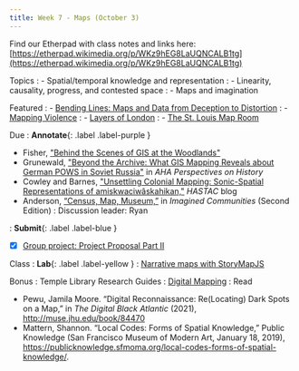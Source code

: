 ```yaml
---
title: Week 7 - Maps (October 3)
---
```

Find our Etherpad with class notes and links here: [https://etherpad.wikimedia.org/p/WKz9hEG8LaUQNCALB1tg](https://etherpad.wikimedia.org/p/WKz9hEG8LaUQNCALB1tg)

Topics
: - Spatial/temporal knowledge and representation
: - Linearity, causality, progress, and contested space
: - Maps and imagination

Featured
: - [Bending Lines: Maps and Data from Deception to Distortion](https://www.leventhalmap.org/digital-exhibitions/bending-lines/)
: - [Mapping Violence](https://mappingviolence.com/)
: - [Layers of London](https://www.layersoflondon.org/)
: - [The St. Louis Map Room](https://www.jerthorp.com/stlmaproom)

Due
: **Annotate**{: .label .label-purple }
  - Fisher, ["Behind the Scenes of GIS at the Woodlands"](https://www.woodlandsphila.org/blog/gis-at-the-woodlands)
  - Grunewald, ["Beyond the Archive: What GIS Mapping Reveals about German POWS in Soviet Russia"](https://www.historians.org/publications-and-directories/perspectives-on-history/february-2019/beyond-the-archive-what-gis-mapping-reveals-about-german-pows-in-soviet-russia) in _AHA Perspectives on History_
  - Cowley and Barnes, ["Unsettling Colonial Mapping: Sonic-Spatial Representations of amiskwaciwâskahikan,"](https://www.hastac.org/blogs/kcowley/2019/02/18/unsettling-colonial-mapping-sonic-spatial-representations) _HASTAC_ blog
  - Anderson, [“Census, Map, Museum,”](https://github.com/HIST5152/pdfs/blob/main/Anderson-Census_Map_Museum.pdf?raw=true) in _Imagined Communities_ (Second Edition)
: Discussion leader: Ryan

: **Submit**{: .label .label-blue }
  - [x] [Group project: Project Proposal Part II](https://hist5152.github.io/fall22/assignments/#project-proposal-part-ii-the-methods)

Class
: **Lab**{: .label .label-yellow } 
: [Narrative maps with StoryMapJS](https://github.com/HIST5152/labs/blob/32bfc995d5b6d12c5e8a5ae72273532ce9dab93d/narrativemaps.md)

Bonus
: Temple Library Research Guides
    : [Digital Mapping](https://guides.temple.edu/gisfords)
: Read
- Pewu, Jamila Moore. “Digital Reconnaissance: Re(Locating) Dark Spots on a Map,” in _The Digital Black Atlantic_ (2021), http://muse.jhu.edu/book/84470
- Mattern, Shannon. “Local Codes: Forms of Spatial Knowledge,” Public Knowledge (San Francisco Museum of Modern Art, January 18, 2019), https://publicknowledge.sfmoma.org/local-codes-forms-of-spatial-knowledge/.